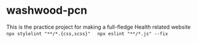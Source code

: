 # washwood-pcn
This is the practice project for making a full-fledge Health related website
`  npx stylelint "**/*.{css,scss}"`
`  npx eslint "**/*.js" --fix`
